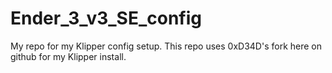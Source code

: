 # Ender_3_v3_SE_config
My repo for my Klipper config setup. This repo uses 0xD34D's fork here on github for my Klipper install.
